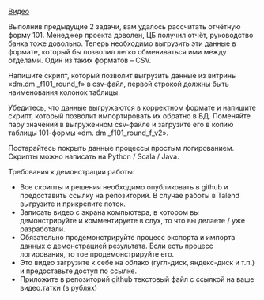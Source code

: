 [Видео](https://disk.yandex.ru/i/kKOkC8c6IzoK6w)

Выполнив предыдущие 2 задачи, вам удалось рассчитать отчётную форму 101. Менеджер проекта доволен, ЦБ получил отчёт, руководство банка тоже довольно. Теперь необходимо выгрузить эти данные в формате, который бы позволил легко обмениваться ими между отделами. Один из таких форматов – CSV.

Напишите скрипт, который позволит выгрузить данные из витрины «dm.dm _f101_round_f» в csv-файл, первой строкой должны быть наименования колонок таблицы.

Убедитесь, что данные выгружаются в корректном формате и напишите скрипт, который позволит импортировать их обратно в БД. Поменяйте пару значений в выгруженном csv-файле и загрузите его в копию таблицы 101-формы «dm. dm _f101_round_f_v2».

Постарайтесь покрыть данные процессы простым логированием. Скрипты можно написать на Python / Scala / Java.

Требования к демонстрации работы:
* Все скрипты и решения необходимо опубликовать в github и предоставить ссылку на репозиторий. В случае работы в Talend выгрузите и прикрепите поток.
* Записать видео с экрана компьютера, в котором вы демонстрируйте и комментируете в слух, то что вы делаете / уже разработали.
* Обязательно продемонстрируйте процесс экспорта и импорта данных с демонстрацией результата. Если есть процесс логирования, то тое продемонстрируйте его.
* Это видео загрузите к себе на облако (гугл-диск, яндекс-диск и т.п.) и предоставьте доступ по ссылке.
* Приложите в репозиторий github текстовый файл с ссылкой на ваше видео.татки (в рублях)
